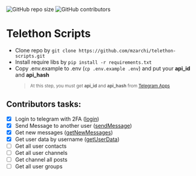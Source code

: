 <p>
<img alt="GitHub repo size" src="https://img.shields.io/github/repo-size/mzarchi/telethon-scripts">
<img alt="GitHub contributors" src="https://img.shields.io/github/contributors/mzarchi/telethon-scripts">
</p>

# Telethon Scripts
* Clone repo by ```git clone https://github.com/mzarchi/telethon-scripts.git```
* Install require libs by ```pip install -r requirements.txt```
* Copy .env.example to .env (```cp .env.example .env```) and put your <b>api_id</b> and <b>api_hash</b>
    > <sub>At this step, you must get **api_id** and **api_hash** from [Telegram Apps](https://my.telegram.org/auth?to=apps)</sub>

## Contributors tasks:

* [x] Login to telegram with 2FA ([login](https://github.com/mzarchi/telethon-scripts/blob/main/codes/user.py#L21))
* [x] Send Message to another user ([sendMessage](https://github.com/mzarchi/telethon-scripts/blob/main/codes/user.py#L42))
* [x] Get new messages ([getNewMessages](https://github.com/mzarchi/telethon-scripts/blob/main/codes/user.py#L61))
* [x] Get user data by username ([getUserData](https://github.com/mzarchi/telethon-scripts/blob/main/codes/user.py#L84))
* [ ] Get all user contacts
* [ ] Get all user channels
* [ ] Get channel all posts
* [ ] Get all user groups
